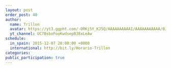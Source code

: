 ```yaml
---
layout: post
order_post: 40
author:
  name: Trillon
  avatar: https://yt3.ggpht.com/-ORKj5Y_KJ5Q/AAAAAAAAAAI/AAAAAAAAAAA/0JPOi8NAi1g/s88-c-k-no/photo.jpg
  yt_channel: UC7BsboFooKwdsepBJ8xLeAw
schedule:
  in_spain: 2015-12-07 20:00:00 +0000
  international: http://bit.ly/Horario-Trillon
categories:
public_participation: true
---
```

